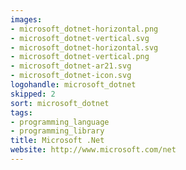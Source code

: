 ```yaml
---
images:
- microsoft_dotnet-horizontal.png
- microsoft_dotnet-vertical.svg
- microsoft_dotnet-horizontal.svg
- microsoft_dotnet-vertical.png
- microsoft_dotnet-ar21.svg
- microsoft_dotnet-icon.svg
logohandle: microsoft_dotnet
skipped: 2
sort: microsoft_dotnet
tags:
- programming_language
- programming_library
title: Microsoft .Net
website: http://www.microsoft.com/net
---
```

